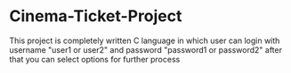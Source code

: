# Cinema-Ticket-Project
This project is completely written C language in which user can login with username "user1 or user2" and password "password1 or password2" after that you can select options for further process
